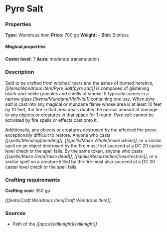 ﻿---
Title: "Pyre Salt"
Type: "Wondrous Item"
Price: "700 gp"
Weight: "–"
Slot: "Slotless"
Caster level: "7"
Aura: "moderate transmutation"
Description: |
  "Said to be crafted from witches' tears and the ashes of burned heretics, _pyre salt_ is composed of glistening black-and-white granules and smells of smoke. It typically comes in a narrow glass vial containing one use. When _pyre salt_ is cast into any magical or mundane flame whose area is at least 10 feet by 10 feet, the fire in that area deals double the normal amount of damage to any objects or creatures in that space for 1 round. _Pyre salt_ cannot be activated by fire spells or effects cast onto it.
  Additionally, any objects or creatures destroyed by the affected fire prove exceptionally difficult to restore. Anyone who casts _mending, make whole_, or a similar spell on an object destroyed by the fire must first succeed at a DC 20 caster level check or the spell fails. By the same token, anyone who casts _raise dead, resurrection_, or a similar spell on a creature killed by the fire must also succeed at a DC 20 caster level check or the spell fails."
Crafting cost: "350 gp"
Sources: "['Path of the Hellknight']"
---

# Pyre Salt

### Properties

**Type:** Wondrous Item **Price:** 700 gp **Weight:** – **Slot:** Slotless

##### Magical properties

**Caster level:** 7 **Aura:** moderate transmutation

### Description

Said to be crafted from witches' tears and the ashes of burned heretics, _[[items/Wondrous Item/Pyre Salt|pyre salt]]_ is composed of glistening black-and-white granules and smells of smoke. It typically comes in a narrow glass _[[items/Mundane/Vial|vial]]_ containing one use. When _pyre salt_ is cast into any magical or mundane flame whose area is at least 10 feet by 10 feet, the fire in that area deals double the normal amount of damage to any objects or creatures in that space for 1 round. _Pyre salt_ cannot be activated by fire spells or effects cast onto it.

Additionally, any objects or creatures destroyed by the affected fire prove exceptionally difficult to restore. Anyone who casts _[[spells/Mending|mending]]_, _[[spells/Make Whole|make whole]]_, or a similar spell on an object destroyed by the fire must first succeed at a DC 20 caster level check or the spell fails. By the same token, anyone who casts _[[spells/Raise Dead|raise dead]]_, _[[spells/Resurrection|resurrection]]_, or a similar spell on a creature killed by the fire must also succeed at a DC 20 caster level check or the spell fails.

### Crafting requirements

**Crafting cost:** 350 gp

_[[feats/Craft Wondrous Item|Craft Wondrous Item]]_,

### Sources

* Path of the _[[npcs/Hellknight|Hellknight]]_